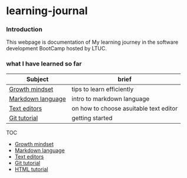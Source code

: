 # learning-journal

### Introduction 
This webpage is documentation of My learning journey in the software development BootCamp hosted by LTUC.

### what I have learned so far
Subject|brief
-------|-------
[Growth mindset](https://dinaalsaid.github.io/learning-journal/lab01b)|tips to learn efficiently
[Markdown language](https://dinaalsaid.github.io/learning-journal/reading01)|intro to markdown language
[Text editors](https://dinaalsaid.github.io/learning-journal/reading02)|on how to choose asuitable text editor
[Git tutorial](https://dinaalsaid.github.io/learning-journal/reading03)|getting started 

TOC
* [Growth mindset](https://dinaalsaid.github.io/learning-journal/lab01b)
* [Markdown language](https://dinaalsaid.github.io/learning-journal/reading01)
* [Text editors](https://dinaalsaid.github.io/learning-journal/reading02)
* [Git tutorial](https://dinaalsaid.github.io/learning-journal/reading03)
* [HTML tutorial](https://dinaalsaid.github.io/learning-journal/reading04)